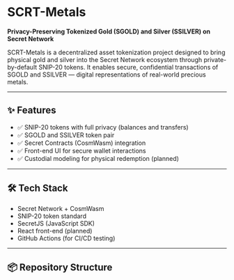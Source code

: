 # SCRT-Metals

**Privacy-Preserving Tokenized Gold (SGOLD) and Silver (SSILVER) on Secret Network**

SCRT-Metals is a decentralized asset tokenization project designed to bring physical gold and silver into the Secret Network ecosystem through private-by-default SNIP-20 tokens. It enables secure, confidential transactions of SGOLD and SSILVER — digital representations of real-world precious metals.

---

## ✨ Features

- ✅ SNIP-20 tokens with full privacy (balances and transfers)
- ✅ SGOLD and SSILVER token pair
- ✅ Secret Contracts (CosmWasm) integration
- ✅ Front-end UI for secure wallet interactions
- ✅ Custodial modeling for physical redemption (planned)

---

## 🛠️ Tech Stack

- Secret Network + CosmWasm
- SNIP-20 token standard
- SecretJS (JavaScript SDK)
- React front-end (planned)
- GitHub Actions (for CI/CD testing)

---

## 📦 Repository Structure
